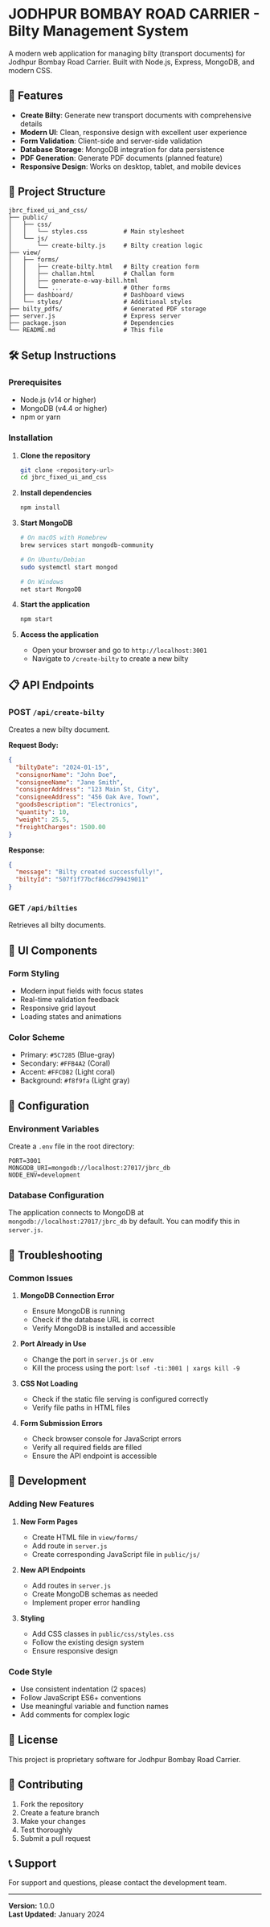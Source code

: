 # JODHPUR BOMBAY ROAD CARRIER - Bilty Management System

A modern web application for managing bilty (transport documents) for Jodhpur Bombay Road Carrier. Built with Node.js, Express, MongoDB, and modern CSS.

## 🚀 Features

- **Create Bilty**: Generate new transport documents with comprehensive details
- **Modern UI**: Clean, responsive design with excellent user experience
- **Form Validation**: Client-side and server-side validation
- **Database Storage**: MongoDB integration for data persistence
- **PDF Generation**: Generate PDF documents (planned feature)
- **Responsive Design**: Works on desktop, tablet, and mobile devices

## 📁 Project Structure

```
jbrc_fixed_ui_and_css/
├── public/
│   ├── css/
│   │   └── styles.css          # Main stylesheet
│   └── js/
│       └── create-bilty.js     # Bilty creation logic
├── view/
│   ├── forms/
│   │   ├── create-bilty.html   # Bilty creation form
│   │   ├── challan.html        # Challan form
│   │   ├── generate-e-way-bill.html
│   │   └── ...                 # Other forms
│   ├── dashboard/              # Dashboard views
│   └── styles/                 # Additional styles
├── bilty_pdfs/                 # Generated PDF storage
├── server.js                   # Express server
├── package.json                # Dependencies
└── README.md                   # This file
```

## 🛠️ Setup Instructions

### Prerequisites

- Node.js (v14 or higher)
- MongoDB (v4.4 or higher)
- npm or yarn

### Installation

1. **Clone the repository**
   ```bash
   git clone <repository-url>
   cd jbrc_fixed_ui_and_css
   ```

2. **Install dependencies**
   ```bash
   npm install
   ```

3. **Start MongoDB**
   ```bash
   # On macOS with Homebrew
   brew services start mongodb-community
   
   # On Ubuntu/Debian
   sudo systemctl start mongod
   
   # On Windows
   net start MongoDB
   ```

4. **Start the application**
   ```bash
   npm start
   ```

5. **Access the application**
   - Open your browser and go to `http://localhost:3001`
   - Navigate to `/create-bilty` to create a new bilty

## 📋 API Endpoints

### POST `/api/create-bilty`
Creates a new bilty document.

**Request Body:**
```json
{
  "biltyDate": "2024-01-15",
  "consignorName": "John Doe",
  "consigneeName": "Jane Smith",
  "consignorAddress": "123 Main St, City",
  "consigneeAddress": "456 Oak Ave, Town",
  "goodsDescription": "Electronics",
  "quantity": 10,
  "weight": 25.5,
  "freightCharges": 1500.00
}
```

**Response:**
```json
{
  "message": "Bilty created successfully!",
  "biltyId": "507f1f77bcf86cd799439011"
}
```

### GET `/api/bilties`
Retrieves all bilty documents.

## 🎨 UI Components

### Form Styling
- Modern input fields with focus states
- Real-time validation feedback
- Responsive grid layout
- Loading states and animations

### Color Scheme
- Primary: `#5C7285` (Blue-gray)
- Secondary: `#FFB4A2` (Coral)
- Accent: `#FFCDB2` (Light coral)
- Background: `#f8f9fa` (Light gray)

## 🔧 Configuration

### Environment Variables
Create a `.env` file in the root directory:

```env
PORT=3001
MONGODB_URI=mongodb://localhost:27017/jbrc_db
NODE_ENV=development
```

### Database Configuration
The application connects to MongoDB at `mongodb://localhost:27017/jbrc_db` by default. You can modify this in `server.js`.

## 🐛 Troubleshooting

### Common Issues

1. **MongoDB Connection Error**
   - Ensure MongoDB is running
   - Check if the database URL is correct
   - Verify MongoDB is installed and accessible

2. **Port Already in Use**
   - Change the port in `server.js` or `.env`
   - Kill the process using the port: `lsof -ti:3001 | xargs kill -9`

3. **CSS Not Loading**
   - Check if the static file serving is configured correctly
   - Verify file paths in HTML files

4. **Form Submission Errors**
   - Check browser console for JavaScript errors
   - Verify all required fields are filled
   - Ensure the API endpoint is accessible

## 📝 Development

### Adding New Features

1. **New Form Pages**
   - Create HTML file in `view/forms/`
   - Add route in `server.js`
   - Create corresponding JavaScript file in `public/js/`

2. **New API Endpoints**
   - Add routes in `server.js`
   - Create MongoDB schemas as needed
   - Implement proper error handling

3. **Styling**
   - Add CSS classes in `public/css/styles.css`
   - Follow the existing design system
   - Ensure responsive design

### Code Style

- Use consistent indentation (2 spaces)
- Follow JavaScript ES6+ conventions
- Use meaningful variable and function names
- Add comments for complex logic

## 📄 License

This project is proprietary software for Jodhpur Bombay Road Carrier.

## 🤝 Contributing

1. Fork the repository
2. Create a feature branch
3. Make your changes
4. Test thoroughly
5. Submit a pull request

## 📞 Support

For support and questions, please contact the development team.

---

**Version:** 1.0.0  
**Last Updated:** January 2024 